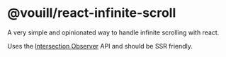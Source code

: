 # @vouill/react-infinite-scroll

A very simple and opinionated way to handle infinite scrolling with react.

Uses the [Intersection Observer](https://caniuse.com/intersectionobserver) API and should be SSR friendly.
